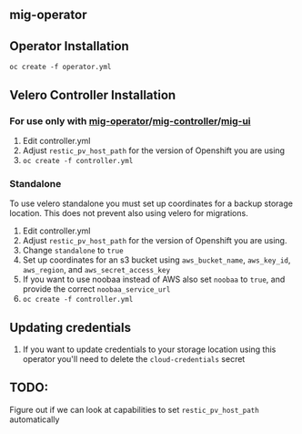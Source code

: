 ## mig-operator

## Operator Installation
`oc create -f operator.yml`

## Velero Controller Installation

### For use only with [mig-operator](https://github.com/fusor/mig-operator)/[mig-controller](https://github.com/fusor/mig-controller)/[mig-ui](https://github.com/fusor/mig-controller)
1. Edit controller.yml
1. Adjust `restic_pv_host_path` for the version of Openshift you are using
1. `oc create -f controller.yml`

### Standalone
To use velero standalone you must set up coordinates for a backup storage location. This does not prevent also using velero for migrations.

1. Edit controller.yml
1. Adjust `restic_pv_host_path` for the version of Openshift you are using.
1. Change `standalone` to `true`
1. Set up coordinates for an s3 bucket using  `aws_bucket_name`, `aws_key_id`, `aws_region`, and `aws_secret_access_key`
1. If you want to use noobaa instead of AWS also set `noobaa` to `true`, and provide the correct `noobaa_service_url`
1. `oc create -f controller.yml`

## Updating credentials
1. If you want to update credentials to your storage location using this operator you'll need to delete the `cloud-credentials` secret

## TODO:
Figure out if we can look at capabilities to set `restic_pv_host_path` automatically
